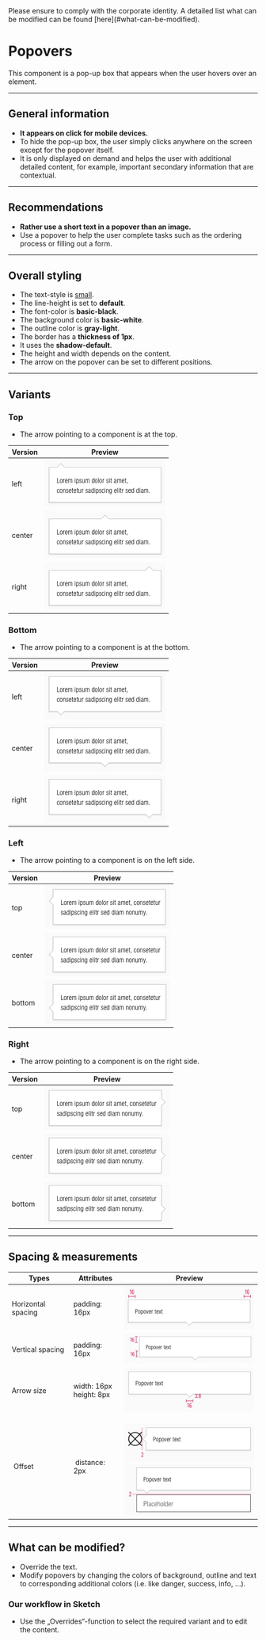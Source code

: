 <AlertInfo alertHeadline="Modifiable">
Please ensure to comply with the corporate identity. A detailed list what can be modified can be found [here](#what-can-be-modified).
</AlertInfo>

# Popovers

This component is a pop-up box that appears when the user hovers over an element.

---

## General information

- **It appears on click for mobile devices.**
- To hide the pop-up box, the user simply clicks anywhere on the screen except for the popover itself.
- It is only displayed on demand and helps the user with additional detailed content, for example, important secondary information that are contextual.

---

## Recommendations

- **Rather use a short text in a popover than an image.**
- Use a popover to help the user complete tasks such as the ordering process or filling out a form.

---

## Overall styling

- The text-style is [small](../../General/Typography/Typography.md#small).
- The line-height is set to **default**.
- The font-color is **basic-black**.
- The background color is **basic-white**.
- The outline color is **gray-light**.
- The border has a **thickness of 1px**.
- It uses the **shadow-default**.
- The height and width depends on the content.
- The arrow on the popover can be set to different positions.

---

## Variants

### Top

- The arrow pointing to a component is at the top.

| Version | Preview |
| --- | --- |
| left | ![top-left](assets/variants/top/left@1x.png) |
| center | ![top-center](assets/variants/top/center@1x.png) |
| right | ![top-right](assets/variants/top/right@1x.png) |


### Bottom

- The arrow pointing to a component is at the bottom.

| Version | Preview |
| --- | --- |
| left | ![top-left](assets/variants/bottom/left@1x.png) |
| center | ![top-center](assets/variants/bottom/center@1x.png) |
| right | ![top-right](assets/variants/bottom/right@1x.png) |

### Left

- The arrow pointing to a component is on the left side.

| Version | Preview |
| --- | --- |
| top | ![top-left](assets/variants/left/top@1x.png) |
| center | ![top-center](assets/variants/left/center@1x.png) |
| bottom | ![top-right](assets/variants/left/bottom@1x.png) |

### Right

- The arrow pointing to a component is on the right side.

| Version | Preview |
| --- | --- |
| top | ![top-left](assets/variants/right/top@1x.png) |
| center | ![top-center](assets/variants/right/center@1x.png) |
| bottom | ![top-right](assets/variants/right/bottom@1x.png) |

---

## Spacing & measurements

| Types | Attributes | Preview |
| --- | --- | --- |
| Horizontal spacing | padding: 16px | ![Horizontal spacing](assets/measurements/horizontal-spacing@1x.png) |
| Vertical spacing | padding: 16px | ![Vertical spacing](assets/measurements/vertical-spacing@1x.png) |
| Arrow size | width: 16px<br>height: 8px | ![Arrow size](assets/measurements/arrow-size@1x.png) |
| Offset | distance: 2px | ![Offset: icon](assets/position/icon@1x.png)<br>![Offset: component](assets/position/component@1x.png) |

---

## What can be modified?

- Override the text.
- Modify popovers by changing the colors of background, outline and text to corresponding additional colors (i.e. like danger, success, info, …).

### Our workflow in Sketch

- Use the „Overrides“-function to select the required variant and to edit the content.
